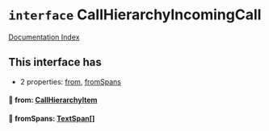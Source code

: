 # `interface` CallHierarchyIncomingCall

[Documentation Index](../README.md)

## This interface has

- 2 properties:
[from](#-from-callhierarchyitem),
[fromSpans](#-fromspans-textspan)


#### 📄 from: [CallHierarchyItem](../interface.CallHierarchyItem/README.md)



#### 📄 fromSpans: [TextSpan](../private.interface.TextSpan/README.md)\[]



